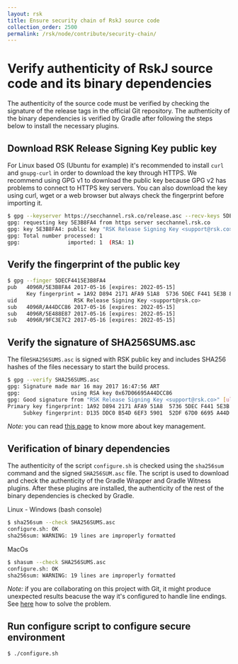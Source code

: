 ```yaml
---
layout: rsk
title: Ensure security chain of RskJ source code
collection_order: 2500
permalink: /rsk/node/contribute/security-chain/
---
```


# Verify authenticity of RskJ source code and its binary dependencies

The authenticity of the source code must be verified by checking the signature of the release tags in the official Git repository. The authenticity of the binary dependencies is verified by Gradle after following the steps below to install the necessary plugins.	

## Download RSK Release Signing Key public key	

For Linux based OS (Ubuntu for example) it's recommended to install `curl` and `gnupg-curl` in order to download the key through HTTPS.	
We recommend using GPG v1 to download the public key because GPG v2 has problems to connect to HTTPS key servers. You can also download the key using curl, wget or a web browser but always check the fingerprint before importing it. 	

``` bash	
$ gpg --keyserver https://secchannel.rsk.co/release.asc --recv-keys 5DECF4415E3B8FA4	
gpg: requesting key 5E3B8FA4 from https server secchannel.rsk.co	
gpg: key 5E3B8FA4: public key "RSK Release Signing Key <support@rsk.co>" imported	
gpg: Total number processed: 1	
gpg:               imported: 1  (RSA: 1)	
```	

## Verify the fingerprint of the public key	
``` bash	
$ gpg --finger 5DECF4415E3B8FA4	
pub   4096R/5E3B8FA4 2017-05-16 [expires: 2022-05-15]	
      Key fingerprint = 1A92 D894 2171 AFA9 51A8  5736 5DEC F441 5E3B 8FA4	
uid                  RSK Release Signing Key <support@rsk.co>	
sub   4096R/A44DCC86 2017-05-16 [expires: 2022-05-15]	
sub   4096R/5E488E87 2017-05-16 [expires: 2022-05-15]	
sub   4096R/9FC3E7C2 2017-05-16 [expires: 2022-05-15]	
```	

## Verify the signature of SHA256SUMS.asc	

The file`SHA256SUMS.asc` is signed with RSK public key and includes SHA256 hashes of the files necessary to start the build process.	

```bash	
$ gpg --verify SHA256SUMS.asc 	
gpg: Signature made mar 16 may 2017 16:47:56 ART	
gpg:                using RSA key 0x67D06695A44DCC86	
gpg: Good signature from "RSK Release Signing Key <support@rsk.co>" [ultimate]	
Primary key fingerprint: 1A92 D894 2171 AFA9 51A8  5736 5DEC F441 5E3B 8FA4	
     Subkey fingerprint: D135 DDC0 B54D 6EF3 5901  52DF 67D0 6695 A44D CC86	
```	
*Note:* you can read [this page](https://www.gnupg.org/gph/en/manual/x334.html) to know more about key management.	

## Verification of binary dependencies	

The authenticity of the script `configure.sh` is checked using the `sha256sum` command and the signed `SHA256SUM.asc` file. The script is used to download and check the authenticity of the Gradle Wrapper and Gradle Witness plugins. After these plugins are installed, the authenticity of the rest of the binary dependencies is checked by Gradle.	

Linux - Windows (bash console)	
```bash	
$ sha256sum --check SHA256SUMS.asc 	
configure.sh: OK	
sha256sum: WARNING: 19 lines are improperly formatted	
```	

MacOs	
```bash   	
$ shasum --check SHA256SUMS.asc	
configure.sh: OK	
sha256sum: WARNING: 19 lines are improperly formatted	
```	

*Note:* if you are collaborating on this project with Git, it might produce unexpected results beacuse the way it's configured to handle line endings. See [here](https://help.github.com/articles/dealing-with-line-endings/#platform-windows) how to solve the problem.	

## Run configure script to configure secure environment	
```bash	
$ ./configure.sh	
 ```